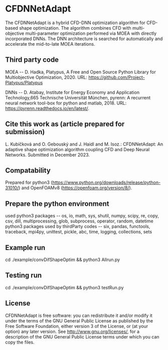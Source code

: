 # CFDNNetAdapt
The CFDNNetAdapt is a hybrid CFD-DNN optimization algorithm for CFD-based shape optimization. The algorithm combines CFD with multi-objective multi-parameter optimization performed via MOEA with directly incorporated DNNs. The DNN architecture is searched for automatically and accelerate the mid-to-late MOEA iterations.

## Third party code
MOEA --  D. Hadka, Platypus, A Free and Open Source Python Library for Multiobjective Optimization, 2020. URL: https://github.com/Project-Platypus/Platypus

DNNs --  D. Atabay, Institute for Energy Economy and Application Technology,665 Technische Universität München, pyrenn: A recurrent neural network tool-box for python and matlab, 2018. URL: https://pyrenn.readthedocs.io/en/latest/.

## Cite this work as (article prepared for submission)
L. Kubíčková and O. Gebouský and J. Haidl and M. Isoz.: CFDNNetAdapt: An adaptive shape optimization algorithm coupling CFD and Deep Neural Networks. Submitted in December 2023.

## Compatability
Prepared for python3 (https://www.python.org/downloads/release/python-31010/) and OpenFOAMv8 (https://openfoam.org/version/8/).

## Prepare the python environment
used python3 packages -- os, io, math, sys, shutil, numpy, scipy, re, copy, csv, dill, multiprocessing, glob, subprocess, operator, random, datetime
python3 packages used by thirdParty codes -- six, pandas, functools, traceback, mpi4py, unittest, pickle, abc, time, logging, collections, sets

## Example run
cd ./example/convDifShapeOptim && python3 Allrun.py

## Testing run
cd ./example/convDifShapeOptim && python3 testRun.py

## License
CFDNNetAdapt is free software: you can redistribute it and/or modify it under the terms of the GNU General Public License as published by the Free Software  Foundation, either version 3 of the License, or (at your option) any later version.  See http://www.gnu.org/licenses/, for a description of the GNU General Public License terms under which you can copy the files.
